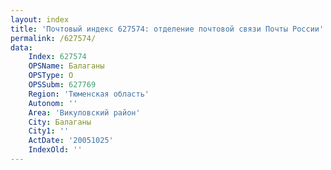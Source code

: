 ```yaml
---
layout: index
title: 'Почтовый индекс 627574: отделение почтовой связи Почты России'
permalink: /627574/
data:
    Index: 627574
    OPSName: Балаганы
    OPSType: О
    OPSSubm: 627769
    Region: 'Тюменская область'
    Autonom: ''
    Area: 'Викуловский район'
    City: Балаганы
    City1: ''
    ActDate: '20051025'
    IndexOld: ''
---
```

